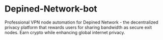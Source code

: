 # Depined-Network-bot
Professional VPN node automation for Depined Network - the decentralized privacy platform that rewards users for sharing bandwidth as secure exit nodes. Earn crypto while enhancing global internet privacy.
